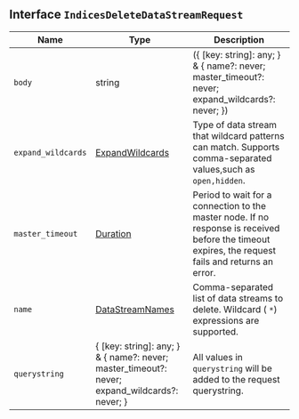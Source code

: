 ## Interface `IndicesDeleteDataStreamRequest`

| Name | Type | Description |
| - | - | - |
| `body` | string | ({ [key: string]: any; } & { name?: never; master_timeout?: never; expand_wildcards?: never; }) | All values in `body` will be added to the request body. |
| `expand_wildcards` | [ExpandWildcards](./ExpandWildcards.md) | Type of data stream that wildcard patterns can match. Supports comma-separated values,such as `open,hidden`. |
| `master_timeout` | [Duration](./Duration.md) | Period to wait for a connection to the master node. If no response is received before the timeout expires, the request fails and returns an error. |
| `name` | [DataStreamNames](./DataStreamNames.md) | Comma-separated list of data streams to delete. Wildcard ( `*`) expressions are supported. |
| `querystring` | { [key: string]: any; } & { name?: never; master_timeout?: never; expand_wildcards?: never; } | All values in `querystring` will be added to the request querystring. |
